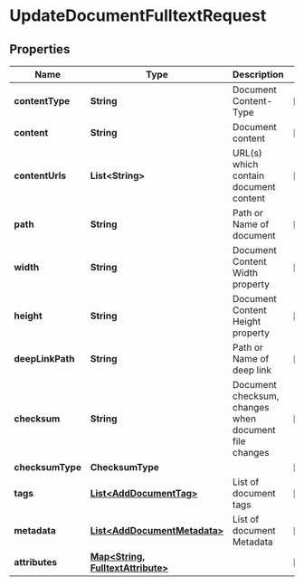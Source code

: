 

# UpdateDocumentFulltextRequest


## Properties

| Name | Type | Description | Notes |
|------------ | ------------- | ------------- | -------------|
|**contentType** | **String** | Document Content-Type |  [optional] |
|**content** | **String** | Document content |  [optional] |
|**contentUrls** | **List&lt;String&gt;** | URL(s) which contain document content |  [optional] |
|**path** | **String** | Path or Name of document |  [optional] |
|**width** | **String** | Document Content Width property |  [optional] |
|**height** | **String** | Document Content Height property |  [optional] |
|**deepLinkPath** | **String** | Path or Name of deep link |  [optional] |
|**checksum** | **String** | Document checksum, changes when document file changes |  [optional] |
|**checksumType** | **ChecksumType** |  |  [optional] |
|**tags** | [**List&lt;AddDocumentTag&gt;**](AddDocumentTag.md) | List of document tags |  [optional] |
|**metadata** | [**List&lt;AddDocumentMetadata&gt;**](AddDocumentMetadata.md) | List of document Metadata |  [optional] |
|**attributes** | [**Map&lt;String, FulltextAttribute&gt;**](FulltextAttribute.md) |  |  [optional] |



